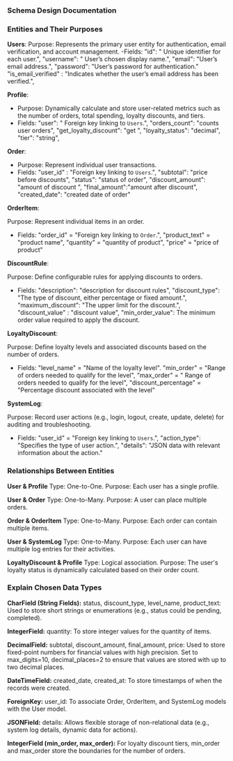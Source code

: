 ### Schema Design Documentation

### Entities and Their Purposes

**Users**:
Purpose: Represents the primary user entity for 
authentication, email verification, and account management.
-Fields:
"id": " Unique identifier for each user.",
"username": " User’s chosen display name.",
"email": "User’s email address.",
"password": "User’s password for authentication."
"is_email_verified" : "Indicates whether the user’s email address has been verified.",

**Profile**:
   - Purpose:  Dynamically calculate and store user-related
    metrics such as the number of orders, total spending, loyalty discounts, and tiers.
   - Fields:
    "user": " Foreign key linking to `Users`.",
    "orders_count": "counts user orders",
    "get_loyalty_discount": "get ",
    "loyalty_status": "decimal",
    "tier": "string",

**Order**:
 - Purpose:  Represent individual user transactions.
 - Fields: 
 "user_id" : "Foreign key linking to `Users`.",
 "subtotal": "price before discounts",
 "status": "status of order",
 "discount_amount": "amount of discount ",
 "final_amount":"amount after discount",
 "created_date": "created date of order"
 
**OrderItem**:

Purpose: Represent individual items in an order.
 - Fields: 
"order_id" = "Foreign key linking to `Order`.",
"product_text" = "product name",
"quantity" = "quantity  of product",
"price" = "price of product"

**DiscountRule**:

Purpose: Define configurable rules for applying discounts to orders.
 - Fields: 
"description": "description for discount rules",
"discount_type": "The type of discount, either percentage or fixed amount.",
"maximum_discount": "The upper limit for the discount.",
"discount_value" : "discount value",
"min_order_value": The minimum order value required to apply the discount.


**LoyaltyDiscount**:

Purpose: Define loyalty levels and associated discounts based on the number of orders.
 - Fields: 
"level_name" = "Name of the loyalty level".
"min_order" = "Range of orders needed to qualify for the level",
"max_order" = " Range of orders needed to qualify for the level",
"discount_percentage" = "Percentage discount associated with the level"

**SystemLog**:

Purpose: Record user actions (e.g., login, logout, create, update, delete) for auditing and troubleshooting.
 - Fields: 
"user_id" = "Foreign key linking to `Users`.",
"action_type": "Specifies the type of user action.",
"details": "JSON data with relevant information about the action."

### Relationships Between Entities
**User & Profile**
Type: One-to-One.
Purpose: Each user has a single profile.

**User & Order**
Type: One-to-Many.
Purpose: A user can place multiple orders.

**Order & OrderItem**
Type: One-to-Many.
Purpose: Each order can contain multiple items.

**User & SystemLog**
Type: One-to-Many.
Purpose: Each user can have multiple log entries for their activities.

**LoyaltyDiscount & Profile**
Type: Logical association.
Purpose: The user's loyalty status is dynamically calculated based on their order count.


### Explain Chosen Data Types
**CharField (String Fields):**
status, discount_type, level_name, product_text: Used to store short strings or enumerations (e.g., status could be pending, completed).

**IntegerField:**
quantity: To store integer values for the quantity of items.

**DecimalField:**
subtotal, discount_amount, final_amount, price: Used to store fixed-point numbers for financial values with high precision. Set to max_digits=10, decimal_places=2 to ensure that values are stored with up to two decimal places.

**DateTimeField:**
created_date, created_at: To store timestamps of when the records were created.

**ForeignKey:**
user_id: To associate Order, OrderItem, and SystemLog models with the User model.

**JSONField:**
details: Allows flexible storage of non-relational data (e.g., system log details, dynamic data for actions).

**IntegerField (min_order, max_order):**
For loyalty discount tiers, min_order and max_order store the boundaries for the number of orders.